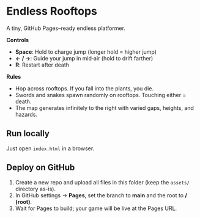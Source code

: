 # Endless Rooftops

A tiny, GitHub Pages–ready endless platformer.

**Controls**
- **Space**: Hold to charge jump (longer hold = higher jump)
- **← / →**: Guide your jump in mid‑air (hold to drift farther)
- **R**: Restart after death

**Rules**
- Hop across rooftops. If you fall into the plants, you die.
- Swords and snakes spawn randomly on rooftops. Touching either = death.
- The map generates infinitely to the right with varied gaps, heights, and hazards.

## Run locally
Just open `index.html` in a browser.

## Deploy on GitHub
1. Create a new repo and upload all files in this folder (keep the `assets/` directory as-is).
2. In GitHub settings → **Pages**, set the branch to **main** and the root to **/ (root)**.
3. Wait for Pages to build; your game will be live at the Pages URL.
